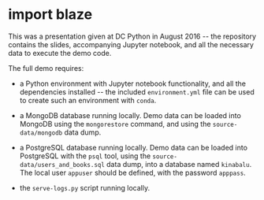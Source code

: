 # import blaze

This was a presentation given at DC Python in August 2016 -- the repository contains
the slides, accompanying Jupyter notebook, and all the necessary data to execute the
demo code.

The full demo requires:

- a Python environment with Jupyter notebook functionality, and all the dependencies
  installed -- the included `environment.yml` file can be used to create such an
  environment with `conda`.

- a MongoDB database running locally. Demo data can be loaded into MongoDB using
  the `mongorestore` command, and using the `source-data/mongodb` data dump.

- a PostgreSQL database running locally. Demo data can be loaded into PostgreSQL
  with the `psql` tool, using the `source-data/users_and_books.sql` data dump, into
  a database named `kinabalu`. The local user `appuser` should be defined, with
  the password `apppass`.

- the `serve-logs.py` script running locally.

